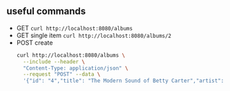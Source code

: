 ## useful commands
- GET
  `curl http://localhost:8080/albums`
- GET single item
  `curl http://localhost:8080/albums/2`
- POST create
  ```bash
  curl http://localhost:8080/albums \
    --include --header \
    "Content-Type: application/json" \
    --request "POST" --data \
    '{"id": "4","title": "The Modern Sound of Betty Carter","artist": "Betty Carter","price": 49.99}'
  ```